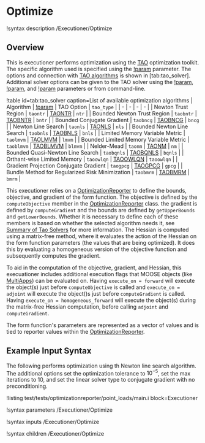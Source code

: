 # Optimize

!syntax description /Executioner/Optimize

## Overview

This is executioner performs optimization using the [TAO](https://petsc.org/release/docs/manual/tao/) optimization toolkit. The specific algorithm used is specified using the [!param](/Executioner/Optimize/tao_solver) parameter. The options and connection with [TAO algorithms](https://petsc.org/release/docs/manual/tao/#sec-tao-solvers) is shown in [tab:tao_solver]. Additional solver options can be given to the TAO solver using the [!param](/Executioner/Optimize/petsc_options), [!param](/Executioner/Optimize/petsc_options_iname), and [!param](/Executioner/Optimize/petsc_options_value) parameters or from command-line.

!table id=tab:tao_solver caption=List of available optimization algorithms
| Algorithm | [!param](/Executioner/Optimize/tao_solver) | TAO Option | `tao_type` |
| - | - | - | - |
| Newton Trust Region | `taontr` | [TAONTR](https://petsc.org/release/docs/manualpages/Tao/TAONTR/) | `ntr` |
| Bounded Newton Trust Region | `taobntr` | [TAOBNTR](https://petsc.org/release/docs/manualpages/Tao/TAOBNTR/) | `bntr` |
| Bounded Conjugate Gradient | `taobncg` | [TAOBNCG](https://petsc.org/release/docs/manualpages/Tao/TAOBNCG/) | `bncg` |
| Newton Line Search | `taonls` | [TAONLS](https://petsc.org/release/docs/manualpages/Tao/TAONLS/) | `nls` |
| Bounded Newton Line Search | `taobnls` | [TAOBNLS](https://petsc.org/release/docs/manualpages/Tao/TAOBNLS/) | `bnls` |
| Limited Memory Variable Metric | `taolmvm` | [TAOLMVM](https://petsc.org/release/docs/manualpages/Tao/TAOLMVM/) | `lmvm` |
| Bounded Limited Memory Variable Metric | `taoblmvm` | [TAOBLMVM](https://petsc.org/release/docs/manualpages/Tao/TAOBLMVM/) | `blmvm` |
| Nelder-Mead | `taonm` | [TAONM](https://petsc.org/release/docs/manualpages/Tao/TAONM/) | `nm` |
| Bounded Quasi-Newton Line Search | `taobqnls` | [TAOBQNLS](https://petsc.org/release/docs/manualpages/Tao/TAOBQNLS/) | `bqnls` |
| Orthant-wise Limited Memory | `taoowlqn` | [TAOOWLQN](https://petsc.org/release/docs/manualpages/Tao/TAOOWLQN/) | `taoowlqn` |
| Gradient Projection Conjugate Gradient | `taogpcg` | [TAOGPCG](https://petsc.org/release/docs/manualpages/Tao/TAOGPCG/) | `gpcg` |
| Bundle Method for Regularized Risk Minimization | `taobmrm` | [TAOBMRM](https://petsc.org/release/docs/manualpages/Tao/TAOBMRM/) | `bmrm` |

This executioner relies on a [OptimizationReporter](OptimizationReporter/index.md) to define the bounds, objective, and gradient of the form function. The objective is defined by the `computeObjective` member in the [OptimizationReporter](OptimizationReporter.h) class. the gradient is defined by `computeGradient` and the bounds are defined by `getUpperBounds` and `getLowerBounds`. Whether it is necessary to define each of these members is based on whether the selected algorithm needs it, see [Summary of Tao Solvers](https://petsc.org/release/overview/tao_solve_table/) for more information. The Hessian is computed using a matrix-free method, where it evaluates the action of the Hessian on the form function parameters (the values that are being optimized). It does this by evaluating a homogeneous version of the objective function and subsequently computes the gradient.

To aid in the computation of the objective, gradient, and Hessian, this execuationer includes additional execution flags that MOOSE objects (like [MultiApps](framework:MultiApps/index.md)) can be evaluated on. Having `execute_on = forward` will execute the object(s) just before `computeObjective` is called and `execute_on = adjoint` will execute the object()s just before `computeGradient` is called.  Having `execute_on = homogeneous_forward` will execute the object(s) during the matrix-free Hessian computation, before calling `adjoint` and `computeGradient`.

The form function's parameters are represented as a vector of values and is tied to reporter values within the [OptimizationReporter](OptimizationReporter/index.md).

## Example Input Syntax

The following performs optimization using th Newton line search algorithm. The additional options set the optimization tolerance to $10^{-5}$, set the max iterations to 10, and set the linear solver type to conjugate gradient with no preconditioning.

!listing test/tests/optimizationreporter/point_loads/main.i
         block=Executioner

!syntax parameters /Executioner/Optimize

!syntax inputs /Executioner/Optimize

!syntax children /Executioner/Optimize
